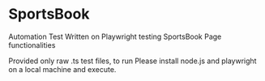 # SportsBook
Automation Test Written on Playwright testing SportsBook Page functionalities 

Provided only raw .ts test files, to run Please install node.js and playwright on a local machine and execute.

